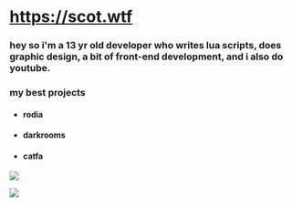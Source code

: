 # https://scot.wtf
### hey so i'm a 13 yr old developer who writes lua scripts, does graphic design, a bit of front-end development, and i also do youtube.
### my best projects
- #### rodia
- #### darkrooms
- #### catfa

![](https://komarev.com/ghpvc/?username=specowos&color=39D353)

![](https://github-readme-stats.vercel.app/api/top-langs/?username=specowos&layout=compact&theme=dark&title_color=FEFEFE&icon_color=55D24B&text_color=FEFEFE&border_color=30363D&bg_color=0D1117)
